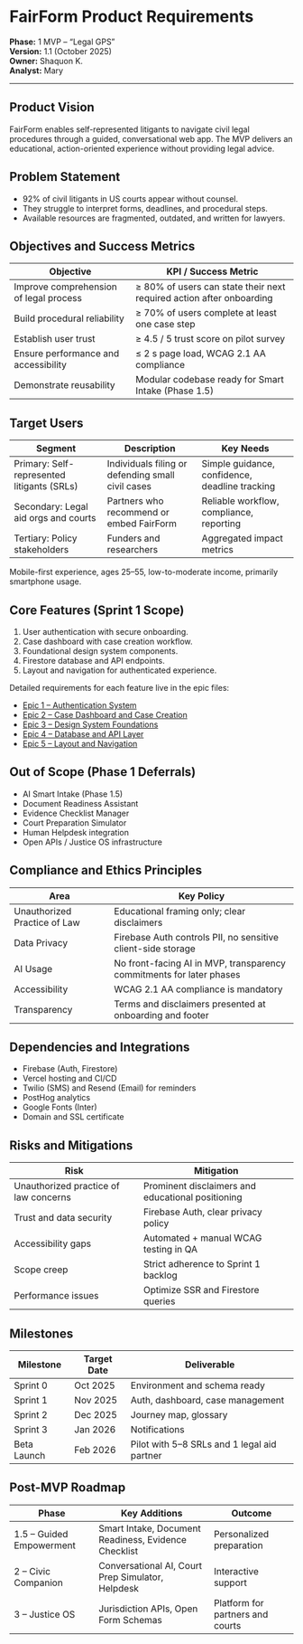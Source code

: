 # FairForm Product Requirements

**Phase:** 1 MVP – “Legal GPS”  
**Version:** 1.1 (October 2025)  
**Owner:** Shaquon K.  
**Analyst:** Mary

---

## Product Vision

FairForm enables self-represented litigants to navigate civil legal procedures through a guided, conversational web app. The MVP delivers an educational, action-oriented experience without providing legal advice.

## Problem Statement

- 92% of civil litigants in US courts appear without counsel.  
- They struggle to interpret forms, deadlines, and procedural steps.  
- Available resources are fragmented, outdated, and written for lawyers.

## Objectives and Success Metrics

| Objective | KPI / Success Metric |
| --- | --- |
| Improve comprehension of legal process | ≥ 80% of users can state their next required action after onboarding |
| Build procedural reliability | ≥ 70% of users complete at least one case step |
| Establish user trust | ≥ 4.5 / 5 trust score on pilot survey |
| Ensure performance and accessibility | ≤ 2 s page load, WCAG 2.1 AA compliance |
| Demonstrate reusability | Modular codebase ready for Smart Intake (Phase 1.5) |

## Target Users

| Segment | Description | Key Needs |
| --- | --- | --- |
| Primary: Self-represented litigants (SRLs) | Individuals filing or defending small civil cases | Simple guidance, confidence, deadline tracking |
| Secondary: Legal aid orgs and courts | Partners who recommend or embed FairForm | Reliable workflow, compliance, reporting |
| Tertiary: Policy stakeholders | Funders and researchers | Aggregated impact metrics |

Mobile-first experience, ages 25–55, low-to-moderate income, primarily smartphone usage.

## Core Features (Sprint 1 Scope)

1. User authentication with secure onboarding.  
2. Case dashboard with case creation workflow.  
3. Foundational design system components.  
4. Firestore database and API endpoints.  
5. Layout and navigation for authenticated experience.

Detailed requirements for each feature live in the epic files:

- [Epic 1 – Authentication System](./prd/epic-1-authentication-system.md)
- [Epic 2 – Case Dashboard and Case Creation](./prd/epic-2-case-dashboard.md)
- [Epic 3 – Design System Foundations](./prd/epic-3-design-system.md)
- [Epic 4 – Database and API Layer](./prd/epic-4-database-and-apis.md)
- [Epic 5 – Layout and Navigation](./prd/epic-5-layout-navigation.md)

## Out of Scope (Phase 1 Deferrals)

- AI Smart Intake (Phase 1.5)  
- Document Readiness Assistant  
- Evidence Checklist Manager  
- Court Preparation Simulator  
- Human Helpdesk integration  
- Open APIs / Justice OS infrastructure

## Compliance and Ethics Principles

| Area | Key Policy |
| --- | --- |
| Unauthorized Practice of Law | Educational framing only; clear disclaimers |
| Data Privacy | Firebase Auth controls PII, no sensitive client-side storage |
| AI Usage | No front-facing AI in MVP, transparency commitments for later phases |
| Accessibility | WCAG 2.1 AA compliance is mandatory |
| Transparency | Terms and disclaimers presented at onboarding and footer |

## Dependencies and Integrations

- Firebase (Auth, Firestore)  
- Vercel hosting and CI/CD  
- Twilio (SMS) and Resend (Email) for reminders  
- PostHog analytics  
- Google Fonts (Inter)  
- Domain and SSL certificate

## Risks and Mitigations

| Risk | Mitigation |
| --- | --- |
| Unauthorized practice of law concerns | Prominent disclaimers and educational positioning |
| Trust and data security | Firebase Auth, clear privacy policy |
| Accessibility gaps | Automated + manual WCAG testing in QA |
| Scope creep | Strict adherence to Sprint 1 backlog |
| Performance issues | Optimize SSR and Firestore queries |

## Milestones

| Milestone | Target Date | Deliverable |
| --- | --- | --- |
| Sprint 0 | Oct 2025 | Environment and schema ready |
| Sprint 1 | Nov 2025 | Auth, dashboard, case management |
| Sprint 2 | Dec 2025 | Journey map, glossary |
| Sprint 3 | Jan 2026 | Notifications |
| Beta Launch | Feb 2026 | Pilot with 5–8 SRLs and 1 legal aid partner |

## Post-MVP Roadmap

| Phase | Key Additions | Outcome |
| --- | --- | --- |
| 1.5 – Guided Empowerment | Smart Intake, Document Readiness, Evidence Checklist | Personalized preparation |
| 2 – Civic Companion | Conversational AI, Court Prep Simulator, Helpdesk | Interactive support |
| 3 – Justice OS | Jurisdiction APIs, Open Form Schemas | Platform for partners and courts |

